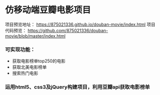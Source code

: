 # 仿移动端豆瓣电影项目
项目预览地址： https://875021336.github.io/douban-movie/index.html
项目代码预览： https://github.com/875021336/douban-movie/blob/master/index.html

### 可实现功能： 
+ 获取电影榜单top250的电影
+ 获取北美电影榜单
+ 搜索热门电影

### 运用html5、css3及jQuery构建项目，利用豆瓣api获取电影榜单
